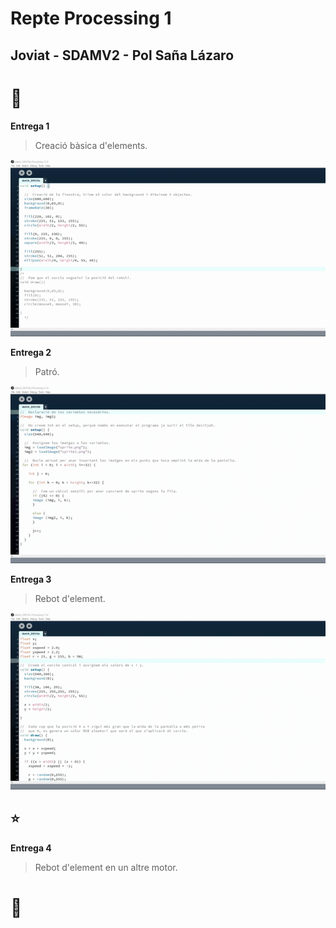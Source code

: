 # Repte Processing 1
## Joviat - SDAMV2 - Pol Saña Lázaro 	

# :frog:

**Entrega 1**

> Creació bàsica d'elements.

![GIF_1](docs/E1.gif)


**Entrega 2**

> Patró.

![GIF_2](docs/E2.gif)


**Entrega 3**

> Rebot d'element.

![GIF_3](docs/E3.gif)

## :star:

**Entrega 4**

> Rebot d'element en un altre motor.

<!--![GIF_3](docs/E3.gif)-->


# :100:
